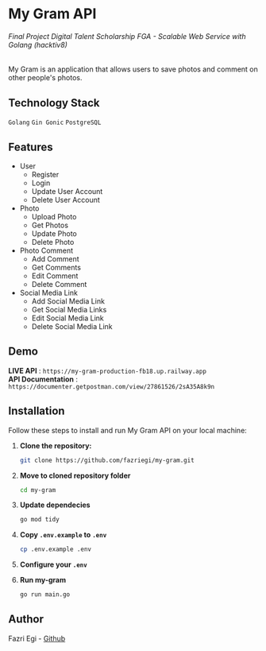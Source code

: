 # My Gram API
###### Final Project Digital Talent Scholarship FGA - Scalable Web Service with Golang (hacktiv8)

My Gram is an application that allows users to save photos and comment on other people's photos.

## Technology Stack
`Golang` `Gin Gonic` `PostgreSQL`  

## Features
- User
    - Register
    - Login
    - Update User Account
    - Delete User Account
- Photo
    - Upload Photo
    - Get Photos
    - Update Photo
    - Delete Photo
- Photo Comment
    - Add Comment
    - Get Comments
    - Edit Comment
    - Delete Comment
- Social Media Link
    - Add Social Media Link
    - Get Social Media Links
    - Edit Social Media Link
    - Delete Social Media Link

## Demo
**LIVE API** : `https://my-gram-production-fb18.up.railway.app`  
**API Documentation** : `https://documenter.getpostman.com/view/27861526/2sA35A8k9n`

## Installation
Follow these steps to install and run My Gram API on your local machine:
1. **Clone the repository:**

   ```bash
   git clone https://github.com/fazriegi/my-gram.git
   ```
   
2. **Move to cloned repository folder**

    ```bash
    cd my-gram
    ```
    
3. **Update dependecies**
    
    ```bash
    go mod tidy
    ```

4. **Copy `.env.example` to `.env`**

    ```bash
    cp .env.example .env
    ```

5. **Configure your `.env`**
6. **Run my-gram** 

    ```bash
    go run main.go
    ```


## Author

Fazri Egi - [Github](https://github.com/fazriegi)